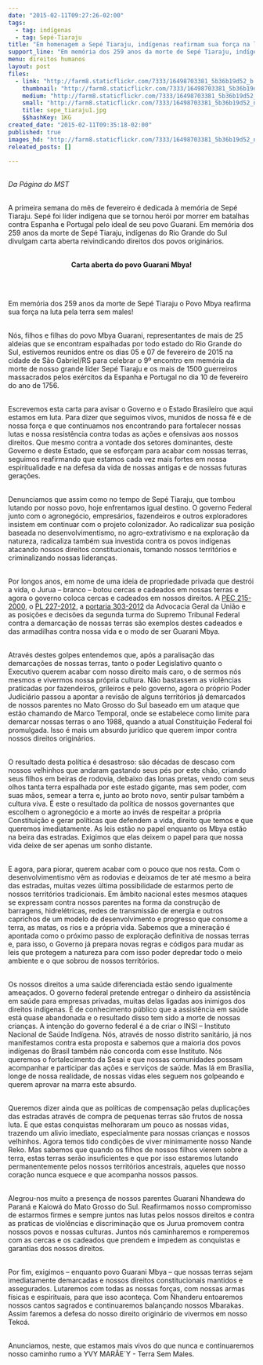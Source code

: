 ```yaml
---
date: "2015-02-11T09:27:26-02:00"
tags:
  - tag: indígenas
  - tag: Sepé-Tiaraju
title: "Em homenagem a Sepé Tiaraju, indígenas reafirmam sua força na luta pela terra"
support_line: "Em memória dos 259 anos da morte de Sepé Tiaraju, indígenas divulgam carta aberta reivindicando direitos originários."
menu: direitos humanos
layout: post
files:
  - link: "http://farm8.staticflickr.com/7333/16498703381_5b36b19d52_b.jpg"
    thumbnail: "http://farm8.staticflickr.com/7333/16498703381_5b36b19d52_t.jpg"
    medium: "http://farm8.staticflickr.com/7333/16498703381_5b36b19d52_z.jpg"
    small: "http://farm8.staticflickr.com/7333/16498703381_5b36b19d52_n.jpg"
    title: sepe_tiaraju1.jpg
    $$hashKey: 1KG
created_date: "2015-02-11T09:35:18-02:00"
published: true
images_hd: "http://farm8.staticflickr.com/7333/16498703381_5b36b19d52_n.jpg"
releated_posts: []

---
```

<div>
<p><br />
<em>Da P&aacute;gina do&nbsp;MST</em></p>

<p><br />
A primeira semana do m&ecirc;s de fevereiro &eacute; dedicada &agrave; mem&oacute;ria de Sep&eacute; Tiaraju. Sep&eacute; foi&nbsp;l&iacute;der ind&iacute;gena que se tornou her&oacute;i por morrer em batalhas contra Espanha e Portugal pelo ideal de seu povo Guarani. Em mem&oacute;ria dos 259 anos da morte de Sep&eacute; Tiaraju, ind&iacute;genas do Rio Grande do Sul divulgam carta aberta reivindicando direitos dos povos origin&aacute;rios.</p>

<p style="text-align: center;"><br />
<strong>Carta aberta do povo Guarani Mbya!</strong></p>

<p style="text-align: center;">&nbsp;</p>
</div>

<div id="texto-aumenta">
<div>
<p><br />
Em mem&oacute;ria dos 259 anos da morte de&nbsp;Sep&eacute; Tiaraju&nbsp;o Povo Mbya reafirma sua for&ccedil;a na luta pela terra sem males!</p>

<p><br />
N&oacute;s, filhos e filhas do povo&nbsp;Mbya Guarani, representantes de mais de 25 aldeias que se encontram espalhadas por todo estado do Rio Grande do Sul, estivemos reunidos entre os dias 05 e 07 de fevereiro de 2015 na cidade de S&atilde;o Gabriel/RS para celebrar o 9&ordm; encontro em mem&oacute;ria da morte de nosso grande l&iacute;der Sep&eacute; Tiaraju e os mais de 1500 guerreiros massacrados pelos ex&eacute;rcitos da Espanha e Portugal no dia 10 de fevereiro do ano de 1756.</p>

<p><br />
Escrevemos esta carta para avisar o Governo e o Estado Brasileiro que aqui estamos em luta. Para dizer que seguimos vivos, munidos de nossa f&eacute; e de nossa for&ccedil;a e que continuamos nos encontrando para fortalecer nossas lutas e nossa resist&ecirc;ncia contra todas as a&ccedil;&otilde;es e ofensivas aos nossos direitos. Que mesmo contra a vontade dos setores dominantes, deste Governo e deste Estado, que se esfor&ccedil;am para acabar com nossas terras, seguimos reafirmando que estamos cada vez mais fortes em nossa espiritualidade e na defesa da vida de nossas antigas e de nossas futuras gera&ccedil;&otilde;es.</p>

<p><br />
Denunciamos que assim como no tempo de&nbsp;Sep&eacute; Tiaraju, que tombou lutando por nosso povo, hoje enfrentamos igual destino. O governo Federal junto com o agroneg&oacute;cio, empres&aacute;rios, fazendeiros e outros exploradores insistem em continuar com o projeto colonizador. Ao radicalizar sua posi&ccedil;&atilde;o baseada no desenvolvimentismo, no agro-extrativismo e na explora&ccedil;&atilde;o da natureza, radicaliza tamb&eacute;m sua investida contra os povos ind&iacute;genas atacando nossos direitos constitucionais, tomando nossos territ&oacute;rios e criminalizando nossas lideran&ccedil;as.</p>

<p><br />
Por longos anos, em nome de uma ideia de propriedade privada que destr&oacute;i a vida, o Jurua &ndash; branco &ndash; botou cercas e cadeados em nossas terras e agora o governo coloca cercas e cadeados em nossos direitos. A&nbsp;<a href="http://www.ihu.unisinos.br/noticias/507525-pec-215-retrocesso-que-ameaca-demarcacao-e-homologacao-de-terras-indigenas-e-quilombolas" target="_blank">PEC 215-2000</a>, o&nbsp;<a href="http://www.ihu.unisinos.br/entrevistas/522035-plp-227-nao-ha-uma-opiniao-clara-do-governo-nem-sobre-o-tramite-nem-sobre-o-conteudo-entrevista-especial-com-marcio-santilli" target="_blank">PL 227-2012</a>, a&nbsp;<a href="http://www.ihu.unisinos.br/entrevistas/511958-portaria-303-e-importante-destacar-a-mudanca-de-postura-da-agu-entrevista-especial-com-raul-do-valle-" target="_blank">portaria 303-2012</a>&nbsp;da Advocacia Geral da Uni&atilde;o e as posi&ccedil;&otilde;es e decis&otilde;es da segunda turma do Supremo Tribunal Federal contra a demarca&ccedil;&atilde;o de nossas terras s&atilde;o exemplos destes cadeados e das armadilhas contra nossa vida e o modo de ser Guarani Mbya.</p>

<p><br />
Atrav&eacute;s destes golpes entendemos que, ap&oacute;s a paralisa&ccedil;&atilde;o das demarca&ccedil;&otilde;es de nossas terras, tanto o poder Legislativo quanto o Executivo querem acabar com nosso direito mais caro, o de sermos n&oacute;s mesmos e vivermos nossa pr&oacute;pria cultura. N&atilde;o bastassem as viol&ecirc;ncias praticadas por fazendeiros, grileiros e pelo governo, agora o pr&oacute;prio Poder Judici&aacute;rio passou a apontar a revis&atilde;o de alguns territ&oacute;rios j&aacute; demarcados de nossos parentes no Mato Grosso do Sul baseado em um ataque que est&atilde;o chamando de Marco Temporal, onde se estabelece como limite para demarcar nossas terras o ano 1988, quando a atual Constitui&ccedil;&atilde;o Federal foi promulgada. Isso &eacute; mais um absurdo jur&iacute;dico que querem impor contra nossos direitos origin&aacute;rios.</p>

<p><br />
O resultado desta pol&iacute;tica &eacute; desastroso: s&atilde;o d&eacute;cadas de descaso com nossos velhinhos que andaram gastando seus p&eacute;s por este ch&atilde;o, criando seus filhos em beiras de rodovia, debaixo das lonas pretas, vendo com seus olhos tanta terra espalhada por este estado gigante, mas sem poder, com suas m&atilde;os, semear a terra e, junto ao broto novo, sentir pulsar tamb&eacute;m a cultura viva. &Eacute; este o resultado da pol&iacute;tica de nossos governantes que escolhem o agroneg&oacute;cio e a morte ao inv&eacute;s de respeitar a pr&oacute;pria Constitui&ccedil;&atilde;o e gerar pol&iacute;ticas que defendem a vida, direito que temos e que queremos imediatamente. As leis est&atilde;o no papel enquanto os&nbsp;Mbya&nbsp;est&atilde;o na beira das estradas. Exigimos que elas deixem o papel para que nossa vida deixe de ser apenas um sonho distante.</p>

<p><br />
E agora, para piorar, querem acabar com o pouco que nos resta. Com o desenvolvimentismo v&ecirc;m as rodovias e deixamos de ter at&eacute; mesmo a beira das estradas, muitas vezes &uacute;ltima possibilidade de estarmos perto de nossos territ&oacute;rios tradicionais. Em &acirc;mbito nacional estes mesmos ataques se expressam contra nossos parentes na forma da constru&ccedil;&atilde;o de barragens, hidrel&eacute;tricas, redes de transmiss&atilde;o de energia e outros caprichos de um modelo de desenvolvimento e progresso que consome a terra, as matas, os rios e a pr&oacute;pria vida. Sabemos que a minera&ccedil;&atilde;o &eacute; apontada como o pr&oacute;ximo passo de explora&ccedil;&atilde;o definitiva de nossas terras e, para isso, o Governo j&aacute; prepara novas regras e c&oacute;digos para mudar as leis que protegem a natureza para com isso poder depredar todo o meio ambiente e o que sobrou de nossos territ&oacute;rios.</p>

<p><br />
Os nossos direitos a uma sa&uacute;de diferenciada est&atilde;o sendo igualmente amea&ccedil;ados. O governo federal pretende entregar o dinheiro da assist&ecirc;ncia em sa&uacute;de para empresas privadas, muitas delas ligadas aos inimigos dos direitos ind&iacute;genas. &Eacute; de conhecimento p&uacute;blico que a assist&ecirc;ncia em sa&uacute;de est&aacute; quase abandonada e o resultado disso tem sido a morte de nossas crian&ccedil;as. A inten&ccedil;&atilde;o do governo federal &eacute; a de criar o&nbsp;INSI&nbsp;&ndash;&nbsp;Instituto Nacional de Sa&uacute;de Ind&iacute;gena. N&oacute;s, atrav&eacute;s de nosso distrito sanit&aacute;rio, j&aacute; nos manifestamos contra esta proposta e sabemos que a maioria dos povos ind&iacute;genas do Brasil tamb&eacute;m n&atilde;o concorda com esse Instituto. N&oacute;s queremos o fortalecimento da Sesai e que nossas comunidades possam acompanhar e participar das a&ccedil;&otilde;es e servi&ccedil;os de sa&uacute;de. Mas l&aacute; em Bras&iacute;lia, longe de nossa realidade, de nossas vidas eles seguem nos golpeando e querem aprovar na marra este absurdo.</p>

<p><br />
Queremos dizer ainda que as pol&iacute;ticas de compensa&ccedil;&atilde;o pelas duplica&ccedil;&otilde;es das estradas atrav&eacute;s de compra de pequenas terras s&atilde;o frutos de nossa luta. E que estas conquistas melhoraram um pouco as nossas vidas, trazendo um alivio imediato, especialmente para nossas crian&ccedil;as e nossos velhinhos. Agora temos tido condi&ccedil;&otilde;es de viver minimamente nosso Nande Reko. Mas sabemos que quando os filhos de nossos filhos vierem sobre a terra, estas terras ser&atilde;o insuficientes e que por isso estaremos lutando permanentemente pelos nossos territ&oacute;rios ancestrais, aqueles que nosso cora&ccedil;&atilde;o nunca esquece e que acompanha nossos passos.</p>

<p><br />
Alegrou-nos muito a presen&ccedil;a de nossos parentes&nbsp;Guarani Nhandewa do Paran&aacute;&nbsp;e&nbsp;Kaiow&aacute; do Mato Grosso do Sul. Reafirmamos nosso compromisso de estarmos firmes e sempre juntos nas lutas pelos nossos direitos e contra as praticas de viol&ecirc;ncias e discrimina&ccedil;&atilde;o que os Jurua promovem contra nossos povos e nossas culturas. Juntos n&oacute;s caminharemos e romperemos com as cercas e os cadeados que prendem e impedem as conquistas e garantias dos nossos direitos.</p>

<p><br />
Por fim, exigimos &ndash; enquanto povo&nbsp;Guarani Mbya&nbsp;&ndash; que nossas terras sejam imediatamente demarcadas e nossos direitos constitucionais mantidos e assegurados. Lutaremos com todas as nossas for&ccedil;as, com nossas armas f&iacute;sicas e espirituais, para que isso aconte&ccedil;a. Com &Ntilde;handeru entoaremos nossos cantos sagrados e continuaremos balan&ccedil;ando nossos Mbarakas. Assim faremos a defesa do nosso direito origin&aacute;rio de vivermos em nosso Teko&aacute;.</p>

<p><br />
Anunciamos, neste, que estamos mais vivos do que nunca e continuaremos nosso caminho rumo a&nbsp;YVY MAR&Atilde;E&acute;Y - Terra Sem Males.</p>
</div>
</div>
